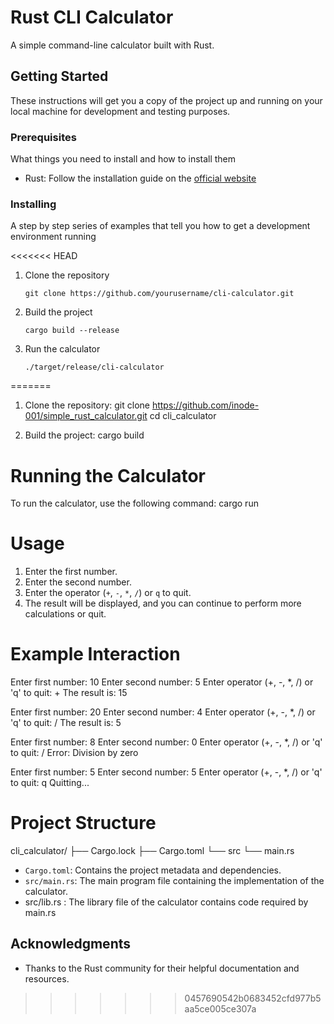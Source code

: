 # Rust CLI Calculator

A simple command-line calculator built with Rust.

## Getting Started

These instructions will get you a copy of the project up and running on your local machine for development and testing purposes.

### Prerequisites

What things you need to install and how to install them

- Rust: Follow the installation guide on the [official website](https://www.rust-lang.org/tools/install)

### Installing

A step by step series of examples that tell you how to get a development environment running

<<<<<<< HEAD
1. Clone the repository
   ```
   git clone https://github.com/yourusername/cli-calculator.git
   ```
2. Build the project
   ```
   cargo build --release
   ```
3. Run the calculator
   ```
   ./target/release/cli-calculator
   ```

=======
1. Clone the repository:
   git clone https://github.com/inode-001/simple_rust_calculator.git
   cd cli_calculator

2. Build the project:
   cargo build

# Running the Calculator
  To run the calculator, use the following command:
        cargo run

# Usage

1. Enter the first number.
2. Enter the second number.
3. Enter the operator (`+`, `-`, `*`, `/`) or `q` to quit.
4. The result will be displayed, and you can continue to perform more calculations or quit.

# Example Interaction


Enter first number:
10
Enter second number:
5
Enter operator (+, -, *, /) or 'q' to quit:
+
The result is: 15

Enter first number:
20
Enter second number:
4
Enter operator (+, -, *, /) or 'q' to quit:
/
The result is: 5

Enter first number:
8
Enter second number:
0
Enter operator (+, -, *, /) or 'q' to quit:
/
Error: Division by zero

Enter first number:
5
Enter second number:
5
Enter operator (+, -, *, /) or 'q' to quit:
q
Quitting...


# Project Structure


cli_calculator/
├── Cargo.lock
├── Cargo.toml
└── src
    └── main.rs

- `Cargo.toml`: Contains the project metadata and dependencies.
- `src/main.rs`: The main program file containing the implementation of the  calculator.
- src/lib.rs : The library file of the calculator contains code required by main.rs



## Acknowledgments

- Thanks to the Rust community for their helpful documentation and resources.

>>>>>>> 0457690542b0683452cfd977b5aa5ce005ce307a
